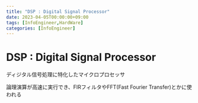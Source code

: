 ```yaml
---
title: "DSP : Digital Signal Processor"
date: 2023-04-05T00:00:00+09:00
tags: [InfoEngineer,HardWare]
categories: [InfoEngineer]
---
```

# DSP : Digital Signal Processor

ディジタル信号処理に特化したマイクロプロセッサ

論理演算が高速に実行でき、FIRフィルタやFFT(Fast Fourier Transfer)とかに使われる